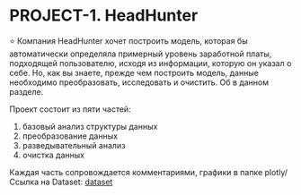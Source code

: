 # PROJECT-1. HeadHunter
⭐ Компания HeadHunter хочет построить модель, которая бы автоматически определяла примерный уровень заработной платы, подходящей пользователю, исходя из информации, которую он указал о себе. Но, как вы знаете, прежде чем построить модель, данные необходимо преобразовать, исследовать и очистить. Об в данном разделе.

Проект состоит из пяти частей:
1. базовый анализ структуры данных
2. преобразование данных
3. разведывательный анализ
4. очистка данных

Каждая часть сопровождается комментариями, графики в папке plotly/
Ссылка на Dataset: [dataset](https://cloud.mail.ru/public/e868/nsPRLZQ6d)